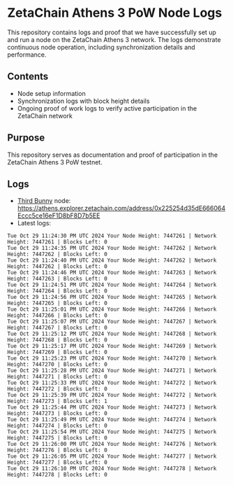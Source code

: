 # ZetaChain Athens 3 PoW Node Logs
This repository contains logs and proof that we have successfully set up and run a node on the ZetaChain Athens 3 network. The logs demonstrate continuous node operation, including synchronization details and performance.

## Contents
- Node setup information
- Synchronization logs with block height details
- Ongoing proof of work logs to verify active participation in the ZetaChain network

## Purpose
This repository serves as documentation and proof of participation in the ZetaChain Athens 3 PoW testnet.

## Logs

- [Third Bunny](https://thirdbunny.xyz/) node: https://athens.explorer.zetachain.com/address/0x225254d35dE666064Eccc5ce16eF1D8bF8D7b5EE
- Latest logs:
```
Tue Oct 29 11:24:30 PM UTC 2024 Your Node Height: 7447261 | Network Height: 7447261 | Blocks Left: 0
Tue Oct 29 11:24:35 PM UTC 2024 Your Node Height: 7447262 | Network Height: 7447262 | Blocks Left: 0
Tue Oct 29 11:24:40 PM UTC 2024 Your Node Height: 7447262 | Network Height: 7447262 | Blocks Left: 0
Tue Oct 29 11:24:46 PM UTC 2024 Your Node Height: 7447263 | Network Height: 7447263 | Blocks Left: 0
Tue Oct 29 11:24:51 PM UTC 2024 Your Node Height: 7447264 | Network Height: 7447264 | Blocks Left: 0
Tue Oct 29 11:24:56 PM UTC 2024 Your Node Height: 7447265 | Network Height: 7447265 | Blocks Left: 0
Tue Oct 29 11:25:01 PM UTC 2024 Your Node Height: 7447266 | Network Height: 7447266 | Blocks Left: 0
Tue Oct 29 11:25:07 PM UTC 2024 Your Node Height: 7447267 | Network Height: 7447267 | Blocks Left: 0
Tue Oct 29 11:25:12 PM UTC 2024 Your Node Height: 7447268 | Network Height: 7447268 | Blocks Left: 0
Tue Oct 29 11:25:17 PM UTC 2024 Your Node Height: 7447269 | Network Height: 7447269 | Blocks Left: 0
Tue Oct 29 11:25:23 PM UTC 2024 Your Node Height: 7447270 | Network Height: 7447270 | Blocks Left: 0
Tue Oct 29 11:25:28 PM UTC 2024 Your Node Height: 7447271 | Network Height: 7447271 | Blocks Left: 0
Tue Oct 29 11:25:33 PM UTC 2024 Your Node Height: 7447272 | Network Height: 7447272 | Blocks Left: 0
Tue Oct 29 11:25:39 PM UTC 2024 Your Node Height: 7447272 | Network Height: 7447273 | Blocks Left: 1
Tue Oct 29 11:25:44 PM UTC 2024 Your Node Height: 7447273 | Network Height: 7447273 | Blocks Left: 0
Tue Oct 29 11:25:49 PM UTC 2024 Your Node Height: 7447274 | Network Height: 7447274 | Blocks Left: 0
Tue Oct 29 11:25:54 PM UTC 2024 Your Node Height: 7447275 | Network Height: 7447275 | Blocks Left: 0
Tue Oct 29 11:26:00 PM UTC 2024 Your Node Height: 7447276 | Network Height: 7447276 | Blocks Left: 0
Tue Oct 29 11:26:05 PM UTC 2024 Your Node Height: 7447277 | Network Height: 7447277 | Blocks Left: 0
Tue Oct 29 11:26:10 PM UTC 2024 Your Node Height: 7447278 | Network Height: 7447278 | Blocks Left: 0
```
